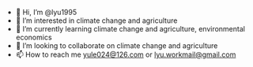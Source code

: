 - 👋 Hi, I’m @lyu1995
- 👀 I’m interested in climate change and agriculture
- 🌱 I’m currently learning climate change and agriculture, environmental economics
- 💞️ I’m looking to collaborate on climate change and agriculture
- 📫 How to reach me yule024@126.com or lyu.workmail@gmail.com

<!---
lyu1995/lyu1995 is a ✨ special ✨ repository because its `README.md` (this file) appears on your GitHub profile.
You can click the Preview link to take a look at your changes.
--->
